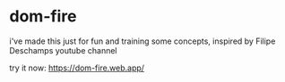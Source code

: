 # dom-fire
i've made this just for fun and training some concepts, inspired by Filipe Deschamps youtube channel

try it now: https://dom-fire.web.app/
